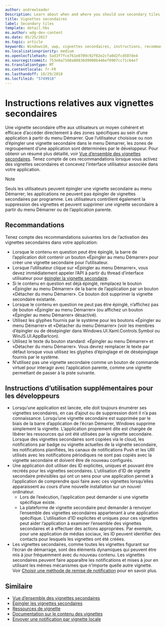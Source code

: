 ```yaml
---
author: andrewleader
Description: Learn about when and where you should use secondary tiles in your UWP app.
title: Vignettes secondaires
label: Secondary tiles
template: detail.hbs
ms.author: wdg-dev-content
ms.date: 05/25/2017
ms.topic: article
keywords: Windows10, uwp, vignettes secondaires, instructions, recommandations, meilleures pratiques
ms.localizationpriority: medium
ms.openlocfilehash: 5ad3f7fce761e0709c92f02e2cfa0d2fcd507de4
ms.sourcegitcommit: 753e0a7160a88830d9908b446ef0907cc71c64e7
ms.translationtype: MT
ms.contentlocale: fr-FR
ms.lasthandoff: 10/29/2018
ms.locfileid: "5749918"
---
```

# <a name="secondary-tile-guidance"></a>Instructions relatives aux vignettes secondaires


Une vignette secondaire offre aux utilisateurs un moyen cohérent et efficace d’accéder directement à des zones spécifiques au sein d’une application à partir du menu Démarrer. Que l’utilisateur choisisse ou non d’épingler une vignette secondaire dans le menu Démarrer, les zones de regroupement d’une application sont déterminées par le développeur. Pour obtenir un résumé plus détaillé, voir [Vue d’ensemble des vignettes secondaires](secondary-tiles.md). Tenez compte de ces recommandations lorsque vous activez des vignettes secondaires et concevez l’interface utilisateur associée dans votre application.

> [!NOTE]
> Seuls les utilisateurs peuvent épingler une vignette secondaire au menu Démarrer; les applications ne peuvent pas épingler de vignettes secondaires par programme. Les utilisateurs contrôlent également la suppression des vignettes et peuvent supprimer une vignette secondaire à partir du menu Démarrer ou de l’application parente.


## <a name="recommendations"></a>Recommandations

Tenez compte des recommandations suivantes lors de l’activation des vignettes secondaires dans votre application:

* Lorsque le contenu en question peut être épinglé, la barre de l’application doit contenir un bouton «Épingler au menu Démarrer» pour créer une vignette secondaire pour l’utilisateur.
* Lorsque l’utilisateur clique sur «Épingler au menu Démarrer», vous devez immédiatement appeler l’API à partir du thread d’interface utilisateur pour [épingler la vignette secondaire](secondary-tiles-pinning.md).
* Si le contenu en question est déjà épinglé, remplacez le bouton «Épingler au menu Démarrer» de la barre de l’application par un bouton «Détacher du menu Démarrer». Ce bouton doit supprimer la vignette secondaire existante.
* Lorsque le contenu en question ne peut pas être épinglé, n’affichez pas de bouton «Épingler au menu Démarrer» (ou affichez un bouton «Épingler au menu Démarrer» désactivé).
* Utilisez les glyphes fournis par le système pour les boutons «Épingler au menu Démarrer» et «Détacher du menu Démarrer» (voir les membres d’épingler ou de désépingler dans Windows.UI.Xaml.Controls.Symbol ou WinJS.UI.AppBarIcon).
* Utilisez le texte du bouton standard: «Épingler au menu Démarrer» et «Détacher du menu Démarrer». Vous devrez remplacer le texte par défaut lorsque vous utilisez les glyphes d’épinglage et de désépinglage fournis par le système.
* N’utilisez pas une vignette secondaire comme un bouton de commande virtuel pour interagir avec l’application parente, comme une vignette permettant de passer à la piste suivante.


## <a name="additional-usage-guidance-for-devs"></a>Instructions d’utilisation supplémentaires pour les développeurs

* Lorsqu’une application est lancée, elle doit toujours énumérer ses vignettes secondaires, en cas d’ajout ou de suppression dont il n’a pas connaissance. Lorsqu’une vignette secondaire est supprimée par le biais de la barre d’application de l’écran Démarrer, Windows supprime simplement la vignette. L’application proprement dite est chargée de libérer les ressources qui ont été utilisées par la vignette secondaire. Lorsque des vignettes secondaires sont copiées via le cloud, les notifications par badge ou vignette actuelles de la vignette secondaire, les notifications planifiées, les canaux de notifications Push et les URI utilisés avec les notifications périodiques ne sont pas copiés avec la vignette secondaire et doivent être de nouveau configurés.
* Une application doit utiliser des ID explicites, uniques et pouvant être recréés pour les vignettes secondaires. L’utilisation d’ID de vignette secondaire prévisibles qui ont un sens pour une application permet à l’application de comprendre quoi faire avec ces vignettes lorsqu’elles apparaissent au cours d’une nouvelle installation sur un nouvel ordinateur.
  * Lors de l’exécution, l’application peut demander si une vignette spécifique existe.
  * La plateforme de vignette secondaire peut demander à renvoyer l’ensemble des vignettes secondaires appartenant à une application spécifique. L’utilisation d’ID explicites et uniques pour ces vignettes peut aider l’application à examiner l’ensemble des vignettes secondaires et à effectuer des actions appropriées. Par exemple, pour une application de médias sociaux, les ID peuvent identifier des contacts pour lesquels les vignettes ont été créées.
* Les vignettes secondaires, comme toutes les vignettes figurant sur l’écran de démarrage, sont des éléments dynamiques qui peuvent être mis à jour fréquemment avec du nouveau contenu. Les vignettes secondaires peuvent faire apparaître les notifications et mises à jour en utilisant les mêmes mécanismes que n’importe quelle autre vignette. Voir [Choisir une méthode de remise de notification](choosing-a-notification-delivery-method.md) pour en savoir plus.


## <a name="related"></a>Similaire

* [Vue d’ensemble des vignettes secondaires](secondary-tiles.md)
* [Épingler les vignettes secondaires](secondary-tiles-pinning.md)
* [Ressources de vignette](app-assets.md)
* [Documentation sur le contenu des vignettes](create-adaptive-tiles.md)
* [Envoyer une notification par vignette locale](sending-a-local-tile-notification.md)
